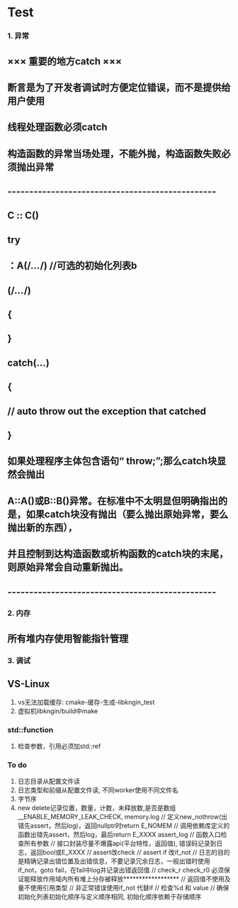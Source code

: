 # Test

### 1. 异常
## ××× 重要的地方catch ×××
## 断言是为了开发者调试时方便定位错误，而不是提供给用户使用
## 线程处理函数必须catch
## 构造函数的异常当场处理，不能外抛，构造函数失败必须抛出异常
## ------------------------------------------------
## C :: C()
## try 
##   ：A(/*...*/) //可选的初始化列表b
##   (/*...*/)
## { 
## } 
## catch(...)
## { 
##   // auto throw out the exception that catched
## }
## 如果处理程序主体包含语句“ throw;”;那么catch块显然会抛出
## A::A()或B::B()异常。在标准中不太明显但明确指出的是，如果catch块没有抛出（要么抛出原始异常，要么抛出新的东西），
## 并且控制到达构造函数或析构函数的catch块的末尾，则原始异常会自动重新抛出。
## ------------------------------------------------

### 2. 内存
## 所有堆内存使用智能指针管理

### 3. 调试
## VS-Linux
1. vs无法加载缓存: cmake-缓存-生成-libkngin_test
2. 虚拟机libkngin/build中make

### std::function
1. 检查参数，引用必须加std::ref

### To do 
1. 日志目录从配置文件读
2. 日志类型和前缀从配置文件读, 不同worker使用不同文件名
3. 字节序
4. new delete记录位置，数量，计数，未释放数,是否是数组 __ENABLE_MEMORY_LEAK_CHECK, memory.log
// 定义new_nothrow(出错先assert，然后log)，返回nullptr时return E_NOMEM
// 调用依赖库定义的函数出错先assert，然后log，最后return E_XXXX assert_log
// 函数入口检查所有参数
// 接口封装尽量不爆露api(平台特性，返回值), 错误码记录到日志，返回bool或E_XXXX
// assert改check
// assert if 改if_not
// 日志的目的是精确记录出错位置及出错信息，不要记录冗余日志，一般出错时使用if_not，goto fail，在fail中log并记录出错返回值
// check_r check_r0 必须保证能释放作用域内所有堆上分存被释放******************
// 返回值不使用及量不使用引用类型
// 非正常错误使用if_not 代替if
// 检查%d 和 value
// 确保初始化列表初始化顺序与定义顺序相同, 初始化顺序依赖于存储顺序

